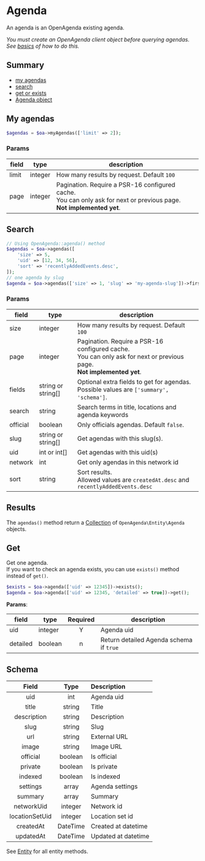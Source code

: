 # Agenda

An agenda is an OpenAgenda existing agenda.

_You must create an OpenAgenda client object before querying agendas._  
_See [basics](basics.md) of how to do this._

## Summary

* [my agendas](#my-agendas)
* [search](#search)
* [get or exists](#get)
* [Agenda object](#schema)

## My agendas

```php
$agendas = $oa->myAgendas(['limit' => 2]);
```

### Params

| field | type    | description                                                                                                                 |
|-------|---------|-----------------------------------------------------------------------------------------------------------------------------|
| limit | integer | How many results by request. Default `100`                                                                                  |
| page  | integer | Pagination. Require a PSR-16 configured cache.<br/>You can only ask for next or previous page.<br/>**Not implemented yet**. |

## Search

```php
// Using OpenAgenda::agenda() method
$agendas = $oa->agendas([
    'size' => 5,
    'uid' => [12, 34, 56],
    'sort' => 'recentlyAddedEvents.desc',
]);
// one agenda by slug
$agenda = $oa->agendas(['size' => 1, 'slug' => 'my-agenda-slug'])->first();
```

### Params

| field    | type               | description                                                                                                                 |
|----------|--------------------|-----------------------------------------------------------------------------------------------------------------------------|
| size     | integer            | How many results by request. Default `100`                                                                                  |
| page     | integer            | Pagination. Require a PSR-16 configured cache.<br/>You can only ask for next or previous page.<br/>**Not implemented yet**. |
| fields   | string or string[] | Optional extra fields to get for agendas.<br/>Possible values are `['summary', 'schema']`.                                  |
| search   | string             | Search terms in title, locations and agenda keywords                                                                        |
| official | boolean            | Only officials agendas. Default `false`.                                                                                    |
| slug     | string or string[] | Get agendas with this slug(s).                                                                                              |
| uid      | int or int[]       | Get agendas with this uid(s)                                                                                                |
| network  | int                | Get only agendas in this network id                                                                                         |
| sort     | string             | Sort results.<br/>Allowed values are `createdAt.desc` and `recentlyAddedEvents.desc`                                        |

## Results

The `agendas()` method return a [Collection](collection.md) of `OpenAgenda\Entity\Agenda` objects.

## Get

Get one agenda.  
If you want to check an agenda exists, you can use `exists()` method instead of `get()`.
```php
$exists = $oa->agenda(['uid' => 12345])->exists();
$agenda = $oa->agenda(['uid' => 12345, 'detailed' => true])->get();
```

**Params**:

| field    | type    | Required | description                             |
|----------|---------|:--------:|-----------------------------------------|
| uid      | integer |    Y     | Agenda uid                              |
| detailed | boolean |    n     | Return detailed Agenda schema if `true` |

## Schema

|     Field      |   Type   | Description         |
|:--------------:|:--------:|:--------------------|
|      uid       |   int    | Agenda uid          |
|     title      |  string  | Title               |
|  description   |  string  | Description         |
|      slug      |  string  | Slug                |
|      url       |  string  | External URL        |
|     image      |  string  | Image URL           |
|    official    | boolean  | Is official         |
|    private     | boolean  | Is private          |
|    indexed     | boolean  | Is indexed          |
|    settings    |  array   | Agenda settings     |
|    summary     |  array   | Summary             |
|   networkUid   | integer  | Network id          |
| locationSetUid | integer  | Location set id     |
|   createdAt    | DateTime | Created at datetime |
|   updatedAt    | DateTime | Updated at datetime |

See [Entity](entity.md) for all entity methods.
